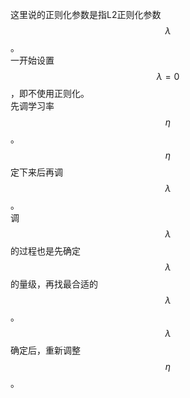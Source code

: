 这里说的正则化参数是指L2正则化参数$$\lambda$$。  
一开始设置$$\lambda=0$$，即不使用正则化。  
先调学习率$$\eta$$。  
$$\eta$$定下来后再调$$\lambda$$。  
调$$\lambda$$的过程也是先确定$$\lambda$$的量级，再找最合适的$$\lambda$$。  
$$\lambda$$确定后，重新调整$$\eta$$。
